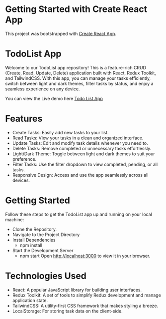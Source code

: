 # Getting Started with Create React App

This project was bootstrapped with [Create React App](https://github.com/facebook/create-react-app).

# TodoList App
Welcome to our TodoList app repository! This is a feature-rich CRUD (Create, Read, Update, Delete) application built with React, Redux Toolkit, and TailwindCSS. With this app, you can manage your tasks efficiently, switch between light and dark themes, filter tasks by status, and enjoy a seamless experience on any device. 

You can view the Live demo here [Todo List App](https://todo-list-app-chi-six.vercel.app/)

# Features
- Create Tasks: Easily add new tasks to your list.
- Read Tasks: View your tasks in a clean and organized interface.
- Update Tasks: Edit and modify task details whenever you need to.
- Delete Tasks: Remove completed or unnecessary tasks effortlessly.
- Light/Dark Theme: Toggle between light and dark themes to suit your preference.
- Filter Tasks: Use the filter dropdown to view completed, pending, or all tasks.
- Responsive Design: Access and use the app seamlessly across all devices.

# Getting Started
Follow these steps to get the TodoList app up and running on your local machine:
- Clone the Repository.
- Navigate to the Project Directory
- Install Dependencies
  - npm install
- Start the Development Server
  - npm start
Open [http://localhost:3000](http://localhost:3000) to view it in your browser.


# Technologies Used
- React: A popular JavaScript library for building user interfaces.
- Redux Toolkit: A set of tools to simplify Redux development and manage application state.
- TailwindCSS: A utility-first CSS framework that makes styling a breeze.
- LocalStorage: For storing task data on the client-side.


